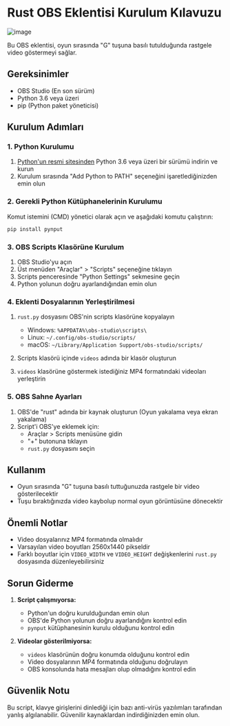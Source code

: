 # Rust OBS Eklentisi Kurulum Kılavuzu
![image](https://github.com/user-attachments/assets/70f13b91-1027-4389-ab95-63de6bbac0f1)

Bu OBS eklentisi, oyun sırasında "G" tuşuna basılı tutulduğunda rastgele video göstermeyi sağlar.

## Gereksinimler

- OBS Studio (En son sürüm)
- Python 3.6 veya üzeri
- pip (Python paket yöneticisi)

## Kurulum Adımları

### 1. Python Kurulumu

1. [Python'un resmi sitesinden](https://www.python.org/downloads/) Python 3.6 veya üzeri bir sürümü indirin ve kurun
2. Kurulum sırasında "Add Python to PATH" seçeneğini işaretlediğinizden emin olun

### 2. Gerekli Python Kütüphanelerinin Kurulumu

Komut istemini (CMD) yönetici olarak açın ve aşağıdaki komutu çalıştırın:

```bash
pip install pynput
```

### 3. OBS Scripts Klasörüne Kurulum

1. OBS Studio'yu açın
2. Üst menüden "Araçlar" > "Scripts" seçeneğine tıklayın
3. Scripts penceresinde "Python Settings" sekmesine geçin
4. Python yolunun doğru ayarlandığından emin olun

### 4. Eklenti Dosyalarının Yerleştirilmesi

1. `rust.py` dosyasını OBS'nin scripts klasörüne kopyalayın
   - Windows: `%APPDATA%\obs-studio\scripts\`
   - Linux: `~/.config/obs-studio/scripts/`
   - macOS: `~/Library/Application Support/obs-studio/scripts/`

2. Scripts klasörü içinde `videos` adında bir klasör oluşturun
3. `videos` klasörüne göstermek istediğiniz MP4 formatındaki videoları yerleştirin

### 5. OBS Sahne Ayarları

1. OBS'de "rust" adında bir kaynak oluşturun (Oyun yakalama veya ekran yakalama)
2. Script'i OBS'ye eklemek için:
   - Araçlar > Scripts menüsüne gidin
   - "+" butonuna tıklayın
   - `rust.py` dosyasını seçin

## Kullanım

- Oyun sırasında "G" tuşuna basılı tuttuğunuzda rastgele bir video gösterilecektir
- Tuşu bıraktığınızda video kaybolup normal oyun görüntüsüne dönecektir

## Önemli Notlar

- Video dosyalarınız MP4 formatında olmalıdır
- Varsayılan video boyutları 2560x1440 pikseldir
- Farklı boyutlar için `VIDEO_WIDTH` ve `VIDEO_HEIGHT` değişkenlerini `rust.py` dosyasında düzenleyebilirsiniz

## Sorun Giderme

1. **Script çalışmıyorsa:**
   - Python'un doğru kurulduğundan emin olun
   - OBS'de Python yolunun doğru ayarlandığını kontrol edin
   - `pynput` kütüphanesinin kurulu olduğunu kontrol edin

2. **Videolar gösterilmiyorsa:**
   - `videos` klasörünün doğru konumda olduğunu kontrol edin
   - Video dosyalarının MP4 formatında olduğunu doğrulayın
   - OBS konsolunda hata mesajları olup olmadığını kontrol edin

## Güvenlik Notu

Bu script, klavye girişlerini dinlediği için bazı anti-virüs yazılımları tarafından yanlış algılanabilir. Güvenilir kaynaklardan indirdiğinizden emin olun.
